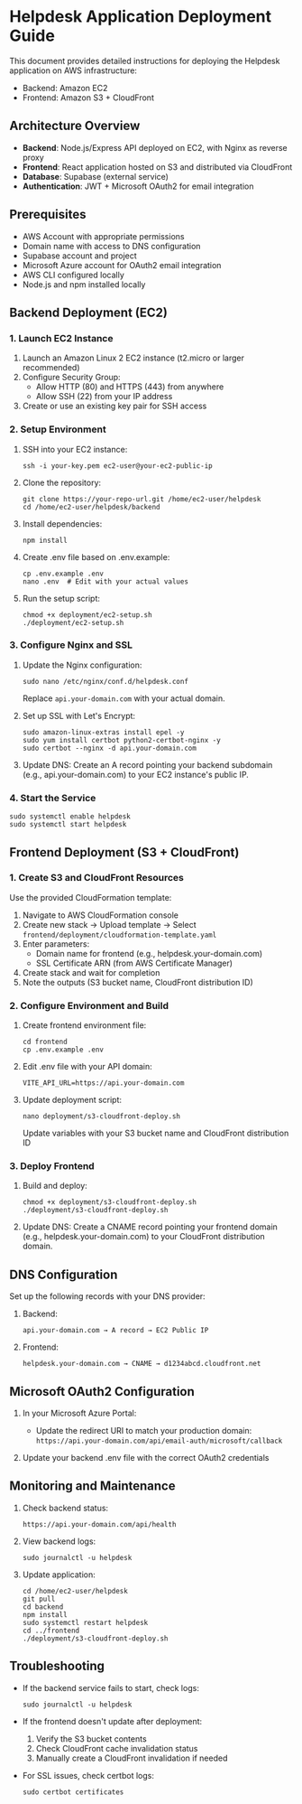 # Helpdesk Application Deployment Guide

This document provides detailed instructions for deploying the Helpdesk application on AWS infrastructure:
- Backend: Amazon EC2
- Frontend: Amazon S3 + CloudFront

## Architecture Overview

- **Backend**: Node.js/Express API deployed on EC2, with Nginx as reverse proxy
- **Frontend**: React application hosted on S3 and distributed via CloudFront
- **Database**: Supabase (external service)
- **Authentication**: JWT + Microsoft OAuth2 for email integration

## Prerequisites

- AWS Account with appropriate permissions
- Domain name with access to DNS configuration
- Supabase account and project
- Microsoft Azure account for OAuth2 email integration
- AWS CLI configured locally
- Node.js and npm installed locally

## Backend Deployment (EC2)

### 1. Launch EC2 Instance

1. Launch an Amazon Linux 2 EC2 instance (t2.micro or larger recommended)
2. Configure Security Group:
   - Allow HTTP (80) and HTTPS (443) from anywhere
   - Allow SSH (22) from your IP address
3. Create or use an existing key pair for SSH access

### 2. Setup Environment

1. SSH into your EC2 instance:
   ```
   ssh -i your-key.pem ec2-user@your-ec2-public-ip
   ```

2. Clone the repository:
   ```
   git clone https://your-repo-url.git /home/ec2-user/helpdesk
   cd /home/ec2-user/helpdesk/backend
   ```

3. Install dependencies:
   ```
   npm install
   ```

4. Create .env file based on .env.example:
   ```
   cp .env.example .env
   nano .env  # Edit with your actual values
   ```

5. Run the setup script:
   ```
   chmod +x deployment/ec2-setup.sh
   ./deployment/ec2-setup.sh
   ```

### 3. Configure Nginx and SSL

1. Update the Nginx configuration:
   ```
   sudo nano /etc/nginx/conf.d/helpdesk.conf
   ```
   Replace `api.your-domain.com` with your actual domain.

2. Set up SSL with Let's Encrypt:
   ```
   sudo amazon-linux-extras install epel -y
   sudo yum install certbot python2-certbot-nginx -y
   sudo certbot --nginx -d api.your-domain.com
   ```

3. Update DNS:
   Create an A record pointing your backend subdomain (e.g., api.your-domain.com) to your EC2 instance's public IP.

### 4. Start the Service

```
sudo systemctl enable helpdesk
sudo systemctl start helpdesk
```

## Frontend Deployment (S3 + CloudFront)

### 1. Create S3 and CloudFront Resources

Use the provided CloudFormation template:

1. Navigate to AWS CloudFormation console
2. Create new stack → Upload template → Select `frontend/deployment/cloudformation-template.yaml`
3. Enter parameters:
   - Domain name for frontend (e.g., helpdesk.your-domain.com)
   - SSL Certificate ARN (from AWS Certificate Manager)
4. Create stack and wait for completion
5. Note the outputs (S3 bucket name, CloudFront distribution ID)

### 2. Configure Environment and Build

1. Create frontend environment file:
   ```
   cd frontend
   cp .env.example .env
   ```

2. Edit .env file with your API domain:
   ```
   VITE_API_URL=https://api.your-domain.com
   ```

3. Update deployment script:
   ```
   nano deployment/s3-cloudfront-deploy.sh
   ```
   Update variables with your S3 bucket name and CloudFront distribution ID

### 3. Deploy Frontend

1. Build and deploy:
   ```
   chmod +x deployment/s3-cloudfront-deploy.sh
   ./deployment/s3-cloudfront-deploy.sh
   ```

2. Update DNS:
   Create a CNAME record pointing your frontend domain (e.g., helpdesk.your-domain.com) to your CloudFront distribution domain.

## DNS Configuration

Set up the following records with your DNS provider:

1. Backend:
   ```
   api.your-domain.com → A record → EC2 Public IP
   ```

2. Frontend:
   ```
   helpdesk.your-domain.com → CNAME → d1234abcd.cloudfront.net
   ```

## Microsoft OAuth2 Configuration

1. In your Microsoft Azure Portal:
   - Update the redirect URI to match your production domain:
     `https://api.your-domain.com/api/email-auth/microsoft/callback`

2. Update your backend .env file with the correct OAuth2 credentials

## Monitoring and Maintenance

1. Check backend status:
   ```
   https://api.your-domain.com/api/health
   ```

2. View backend logs:
   ```
   sudo journalctl -u helpdesk
   ```

3. Update application:
   ```
   cd /home/ec2-user/helpdesk
   git pull
   cd backend
   npm install
   sudo systemctl restart helpdesk
   cd ../frontend
   ./deployment/s3-cloudfront-deploy.sh
   ```

## Troubleshooting

- If the backend service fails to start, check logs:
  ```
  sudo journalctl -u helpdesk
  ```

- If the frontend doesn't update after deployment:
  1. Verify the S3 bucket contents
  2. Check CloudFront cache invalidation status
  3. Manually create a CloudFront invalidation if needed

- For SSL issues, check certbot logs:
  ```
  sudo certbot certificates
  ```
